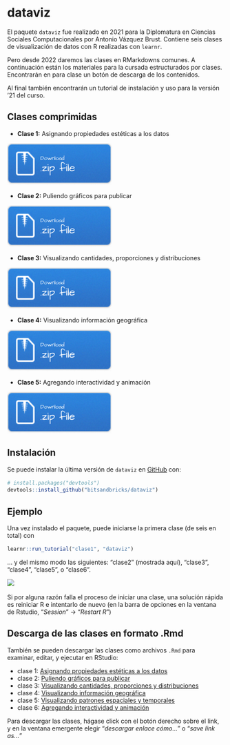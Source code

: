 
<!-- README.md is generated from README.Rmd. Please edit that file -->

# dataviz

<!-- badges: start -->
<!-- badges: end -->

El paquete `dataviz` fue realizado en 2021 para la Diplomatura en
Ciencias Sociales Computacionales por Antonio Vázquez Brust. Contiene
seis clases de visualización de datos con R realizadas con `learnr`.

Pero desde 2022 daremos las clases en RMarkdowns comunes. A continuación
están los materiales para la cursada estructurados por clases.
Encontrarán en para clase un botón de descarga de los contenidos.

Al final también encontrarán un tutorial de instalación y uso para la
versión ’21 del curso.

## Clases comprimidas

-   **Clase 1:** Asignando propiedades estéticas a los datos

[![](img/Download.png)](./M2_Diplo_CSS/clase1/clase1.zip)

-   **Clase 2:** Puliendo gráficos para publicar

[![](img/Download.png)](./M2_Diplo_CSS/clase2/clase2.zip)

-   **Clase 3:** Visualizando cantidades, proporciones y distribuciones

[![](img/Download.png)](./M2_Diplo_CSS/clase3/clase3.zip)

-   **Clase 4:** Visualizando información geográfica

[![](img/Download.png)](./M2_Diplo_CSS/clase4/clase4.zip)

-   **Clase 5:** Agregando interactividad y animación

[![](img/Download.png)](./M2_Diplo_CSS/clase5/clase5.zip)

## Instalación

Se puede instalar la última versión de `dataviz` en
[GitHub](https://github.com/) con:

``` r
# install.packages("devtools")
devtools::install_github("bitsandbricks/dataviz")
```

## Ejemplo

Una vez instalado el paquete, puede iniciarse la primera clase (de seis
en total) con

``` r
learnr::run_tutorial("clase1", "dataviz")
```

… y del mismo modo las siguientes: “clase2” (mostrada aquí), “clase3”,
“clase4”, “clase5”, o “clase6”.

<img src="https://bitsandbricks.github.io/img/dataviz_clase_2.png" width="85%" />

Si por alguna razón falla el proceso de iniciar una clase, una solución
rápida es reiniciar R e intentarlo de nuevo (en la barra de opciones en
la ventana de Rstudio, “*Session*” -> “*Restart R*”)

## Descarga de las clases en formato .Rmd

También se pueden descargar las clases como archivos `.Rmd` para
examinar, editar, y ejecutar en RStudio:

-   clase 1: [Asignando propiedades estéticas a los
    datos](https://raw.githubusercontent.com/bitsandbricks/dataviz/main/inst/tutorials/clase1/clase1.Rmd)
-   clase 2: [Puliendo gráficos para
    publicar](https://raw.githubusercontent.com/bitsandbricks/dataviz/main/inst/tutorials/clase2/clase2.Rmd)
-   clase 3: [Visualizando cantidades, proporciones y
    distribuciones](https://raw.githubusercontent.com/bitsandbricks/dataviz/main/inst/tutorials/clase3/clase3.Rmd)
-   clase 4: [Visualizando información
    geográfica](https://raw.githubusercontent.com/bitsandbricks/dataviz/main/inst/tutorials/clase4/clase4.Rmd)
-   clase 5: [Visualizando patrones espaciales y
    temporales](https://raw.githubusercontent.com/bitsandbricks/dataviz/main/inst/tutorials/clase5/clase5.Rmd)
-   clase 6: [Agregando interactividad y
    animación](https://raw.githubusercontent.com/bitsandbricks/dataviz/main/inst/tutorials/clase6/clase6.Rmd)

Para descargar las clases, hágase click con el botón derecho sobre el
link, y en la ventana emergente elegir “*descargar enlace cómo…*” o
“*save link as…*”

